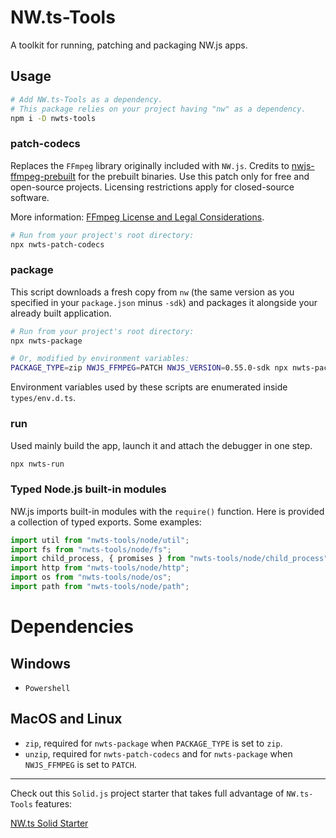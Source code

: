 # NW.ts-Tools
A toolkit for running, patching and packaging NW.js apps.

## Usage
```bash
# Add NW.ts-Tools as a dependency.
# This package relies on your project having "nw" as a dependency.
npm i -D nwts-tools
```

### patch-codecs
Replaces the `FFmpeg` library originally included with `NW.js`. Credits to [nwjs-ffmpeg-prebuilt](https://github.com/nwjs-ffmpeg-prebuilt/nwjs-ffmpeg-prebuilt) for the prebuilt binaries. Use this patch only for free and open-source projects. Licensing restrictions apply for closed-source software.

More information: [FFmpeg License and Legal Considerations](https://www.ffmpeg.org/legal.html).
```bash
# Run from your project's root directory:
npx nwts-patch-codecs
```

### package
This script downloads a fresh copy from `nw` (the same version as you specified in your `package.json` minus `-sdk`) and packages it alongside your already built application.
```bash
# Run from your project's root directory:
npx nwts-package

# Or, modified by environment variables:
PACKAGE_TYPE=zip NWJS_FFMPEG=PATCH NWJS_VERSION=0.55.0-sdk npx nwts-package
```
Environment variables used by these scripts are enumerated inside `types/env.d.ts`.

### run
Used mainly build the app, launch it and attach the debugger in one step.
```bash
npx nwts-run
```

### Typed Node.js built-in modules
NW.js imports built-in modules with the `require()` function. Here is provided a collection of typed exports. Some examples:
```typescript
import util from "nwts-tools/node/util";
import fs from "nwts-tools/node/fs";
import child_process, { promises } from "nwts-tools/node/child_process";
import http from "nwts-tools/node/http";
import os from "nwts-tools/node/os";
import path from "nwts-tools/node/path";
```

# Dependencies
## Windows
- `Powershell`
## MacOS and Linux
- `zip`, required for `nwts-package` when `PACKAGE_TYPE` is set to `zip`.
- `unzip`, required for `nwts-patch-codecs` and for `nwts-package` when `NWJS_FFMPEG` is set to `PATCH`.

---

Check out this `Solid.js` project starter that takes full advantage of `NW.ts-Tools` features:

[NW.ts Solid Starter](https://github.com/davidmartinez10/nwts-solid-starter.git)
